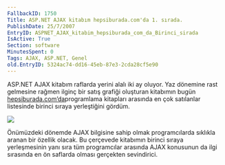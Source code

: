 ```yaml
---
FallbackID: 1750
Title: ASP.NET AJAX kitabım hepsiburada.com'da 1. sırada.
PublishDate: 25/7/2007
EntryID: ASPNET_AJAX_kitabim_hepsiburada_com_da_Birinci_sirada
IsActive: True
Section: software
MinutesSpent: 0
Tags: AJAX, ASP.NET, Genel
old.EntryID: 5324ac74-dd16-45eb-87e3-2cda28cf5e90
---
```

ASP.NET AJAX kitabım raflarda yerini alalı iki ay oluyor. Yaz dönemine
rast gelmesine rağmen ilginç bir satış grafiği oluşturan kitabımın bugün
[hepsiburada.com’da](http://www.hepsiburada.com/productdetails.aspx?categoryid=211651&productid=kpusula150)programlama
kitapları arasında en çok satılanlar listesinde birinci sıraya
yerleştiğini gördüm.

![](http://cdn.daron.yondem.com/assets/1750/24072007_1.png)

Önümüzdeki dönemde AJAX bilgisine sahip olmak programcılarda sıklıkla
aranan bir özellik olacak. Bu çerçevede kitabımın birinci sıraya
yerleşmesinin yanı sıra tüm programcılar arasında AJAX konusunun da ilgi
sırasında en ön saflarda olması gerçekten sevindirici.


